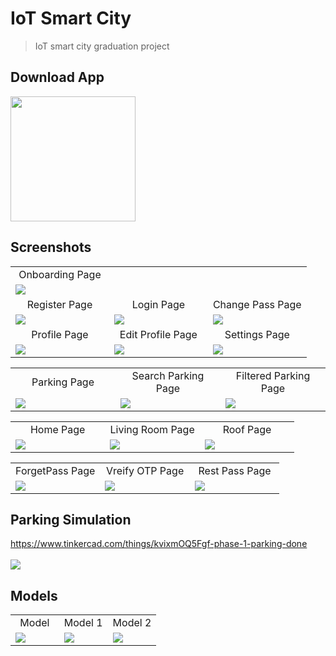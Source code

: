 # IoT Smart City

> IoT smart city graduation project

## Download App
<a href="https://github.com/ahmedehab122/IOTSmartCity/releases/download/v1/final._heroco.apk"><img src="https://playerzon.com/asset/download.png" width="200"></img></a>

## Screenshots
<table width="100%">
  <tr>
    <td width="33.3%" align="center">
      Onboarding Page
    </td>
     

  </tr>
  <tr>
  <td width="33.3%"><img src="https://user-images.githubusercontent.com/89398483/179813331-89315f1f-a170-42a7-85dc-3d209ea91ff1.jpg"/></td>
    
  
  
  </tr>
  <tr>
    <td width="33.3%" align="center">
       Register Page 
    </td>
        <td width="33.3%" align="center">
     Login Page 
    </td>
        <td width="33.3%" align="center">
      Change Pass Page
    </td>
  </tr>
  <tr>
  <td width="33.3%"><img src="https://user-images.githubusercontent.com/89398483/179813420-2313793a-bd59-4e89-ad55-5df6bd6d10c1.jpg"/></td>
  <td width="33.3%"><img src="https://user-images.githubusercontent.com/89398483/179813415-1aec06ca-a8dd-4462-a1cd-192b559f9e40.jpg"/></td>
  <td width="33.3%"><img src="https://user-images.githubusercontent.com/89398483/179813226-75ed5b70-a874-4a80-b4bd-e48b70bc2580.jpg"/></td>
  </tr>
   <tr>
    <td width="33.3%" align="center">
       Profile Page 
    </td>
        <td width="33.3%" align="center">
       Edit Profile Page 
    </td>
        <td width="33.3%" align="center">
      Settings Page
    </td>
  </tr>
  <tr>
  <td width="33.3%"><img src="https://user-images.githubusercontent.com/89398483/179813392-a7787fb5-9ae8-4ea9-959c-f5feeb6f1076.jpg"/></td>
  <td width="33.3%"><img src="https://user-images.githubusercontent.com/89398483/179813313-aedf2cde-3836-4be5-977e-166596fc4462.jpg"/></td>
  <td width="33.3%"><img src="https://user-images.githubusercontent.com/89398483/179813414-dbc0f75d-cd95-49b4-a9d2-1a3b06b1699b.jpg"/></td>
      
     

<table width="100%">
  <tr>
    <td width="33.3%" align="center">
      Parking Page
    </td>
        <td width="33.3%" align="center">
      Search Parking Page 
    </td>
    <td width="33.3%" align="center">
      Filtered Parking Page
    </td>

  </tr>
  <tr>
  <td width="33.3%"><img src="https://user-images.githubusercontent.com/89398483/179813371-04ffb34a-71be-4d1e-9498-16b41674be0f.jpg"/></td>
     <td width="33.3%"><img src="https://user-images.githubusercontent.com/89398483/179813360-3402e91b-9c6d-473e-b68a-7fbde2e5c167.jpg"/></td>
  <td width="33.3%"><img src="https://user-images.githubusercontent.com/89398483/179813234-6b3331f7-7b7c-48ff-a310-642056aa1f2a.jpg"/></td>
 
 <table width="100%">
  <tr>
    <td width="33.3%" align="center">
      Home Page
    </td>
        <td width="33.3%" align="center">
      Living Room Page 
    </td>
    <td width="33.3%" align="center">
      Roof Page
    </td>

  </tr>
  <tr>
  <td width="33.3%"><img src="https://user-images.githubusercontent.com/89398483/179813318-b71ff401-4c28-4e8f-9444-8bd2b8726e76.jpg"/></td>
     <td width="33.3%"><img src="https://user-images.githubusercontent.com/89398483/179813325-34a60624-7398-458a-8dcf-ece0baeab5a5.jpg"/></td>
  <td width="33.3%"><img src="https://user-images.githubusercontent.com/89398483/179813413-9e62fe54-241a-4980-a150-1a5aaae2bf0c.jpg"/></td>
  
  <table width="100%">
  <tr>
    <td width="33.3%" align="center">
      ForgetPass Page
    </td>
        <td width="33.3%" align="center">
      Vreify OTP Page 
    </td>
     <td width="33.3%" align="center">
      Rest Pass Page 
    </td>
    

  </tr>
  <tr>
  <td width="33.3%"><img src="https://user-images.githubusercontent.com/89398483/179817737-c9ae650b-5a0a-452c-839d-2c95781d0f63.jpg"/></td>
     <td width="33.3%"><img src="https://user-images.githubusercontent.com/89398483/179813431-90e7da6f-e3da-436e-a873-877d3f0b9e89.jpg"/></td>
     <td width="33.3%"><img src="https://user-images.githubusercontent.com/89398483/179813404-e533ea9e-3bd0-4056-ab7b-b661f46b8962.jpg"/></td>
 

 
  </tr>
</table>

## Parking Simulation
https://www.tinkercad.com/things/kvixmOQ5Fgf-phase-1-parking-done
<br />
<br />
![](https://user-images.githubusercontent.com/78452508/159190822-e30cf578-e564-49d7-a2c5-11b9ed6853a0.png)

  </tr>
</table>

## Models
 <table width="100%">
  <tr>
    <td width="33.3%" align="center">
      Model
    </td>
        <td width="33.3%" align="center">
      Model 1
    </td>
     <td width="33.3%" align="center">
      Model 2
    </td>
  </tr>
  <tr>
  <td width="33.3%"><img src="https://user-images.githubusercontent.com/89398483/179819753-3dd0d69d-89df-48b8-b307-d5128c96b4cd.jpg"/></td>
     <td width="33.3%"><img src="https://user-images.githubusercontent.com/89398483/179819749-2c9ec4f8-3e20-4d19-9e02-7369601a0042.jpg"/></td>
     <td width="33.3%"><img src="https://user-images.githubusercontent.com/89398483/179819754-dceaffd3-39b5-4480-9273-978f3e2dcc68.jpg"/></td>

